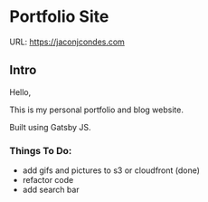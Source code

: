 # Portfolio Site

URL: https://jaconjcondes.com

## Intro

Hello,

This is my personal portfolio and blog website.

Built using Gatsby JS.

### Things To Do:

- add gifs and pictures to s3 or cloudfront (done)
- refactor code
- add search bar
